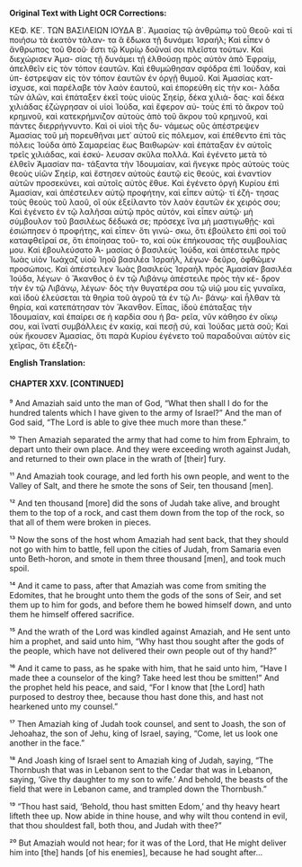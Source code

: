 **Original Text with Light OCR Corrections:**

ΚΕΦ. ΚΕ΄. ΤΩΝ ΒΑΣΙΛΕΙΩΝ ΙΟΥΔΑ Β΄.
Ἀμασίας τῷ ἀνθρώπῳ τοῦ Θεοῦ· καὶ τί ποιήσω τὰ ἑκατὸν τάλαν-
τα ἃ ἔδωκα τῇ δυνάμει Ἰσραήλ; Καὶ εἶπεν ὁ ἄνθρωπος τοῦ Θεοῦ·
ἔστι τῷ Κυρίῳ δοῦναί σοι πλεῖστα τούτων. Καὶ διεχώρισεν Ἀμα-
σίας τῇ δυνάμει τῇ ἐλθούσῃ πρὸς αὐτὸν ἀπὸ Ἐφραίμ, ἀπελθεῖν εἰς
τὸν τόπον ἑαυτῶν. Καὶ ἐθυμώθησαν σφόδρα ἐπὶ Ἰούδαν, καὶ ὑπ-
έστρεψαν εἰς τὸν τόπον ἑαυτῶν ἐν ὀργῇ θυμοῦ. Καὶ Ἀμασίας κατ-
ίσχυσε, καὶ παρέλαβε τὸν λαὸν ἑαυτοῦ, καὶ ἐπορεύθη εἰς τὴν κοι-
λάδα τῶν ἁλῶν, καὶ ἐπάταξεν ἐκεῖ τοὺς υἱοὺς Σηείρ, δέκα χιλιά-
δας· καὶ δέκα χιλιάδας ἐζώγρησαν οἱ υἱοὶ Ἰούδα, καὶ ἔφερον αὐ-
τοὺς ἐπὶ τὸ ἄκρον τοῦ κρημνοῦ, καὶ κατεκρήμνιζον αὐτοὺς ἀπὸ τοῦ
ἄκρου τοῦ κρημνοῦ, καὶ πάντες διερρήγνυντο. Καὶ οἱ υἱοὶ τῆς δυ-
νάμεως οὓς ἀπέστρεψεν Ἀμασίας τοῦ μὴ πορευθῆναι μετ᾿ αὐτοῦ
εἰς πόλεμον, καὶ ἐπέθεντο ἐπὶ τὰς πόλεις Ἰούδα ἀπὸ Σαμαρείας
ἕως Βαιθωρών· καὶ ἐπάταξαν ἐν αὐτοῖς τρεῖς χιλιάδας, καὶ ἐσκύ-
λευσαν σκῦλα πολλά. Καὶ ἐγένετο μετὰ τὸ ἐλθεῖν Ἀμασίαν πα-
τάξαντα τὴν Ἰδουμαίαν, καὶ ἤνεγκε πρὸς αὐτοὺς τοὺς θεοὺς υἱῶν
Σηείρ, καὶ ἔστησεν αὐτοὺς ἑαυτῷ εἰς θεούς, καὶ ἐναντίον αὐτῶν
προσεκύνει, καὶ αὐτοῖς αὐτὸς ἔθυε. Καὶ ἐγένετο ὀργὴ Κυρίου ἐπὶ
Ἀμασίαν, καὶ ἀπέστειλεν αὐτῷ προφήτην, καὶ εἶπεν αὐτῷ· τί ἐζή-
τησας τοὺς θεοὺς τοῦ λαοῦ, οἳ οὐκ ἐξείλαντο τὸν λαὸν ἑαυτῶν ἐκ
χειρός σου; Καὶ ἐγένετο ἐν τῷ λαλῆσαι αὐτῷ πρὸς αὐτόν, καὶ
εἶπεν αὐτῷ· μὴ σύμβουλον τοῦ βασιλέως δέδωκά σε; πρόσεχε ἵνα
μὴ μαστιγωθῇς· καὶ ἐσιώπησεν ὁ προφήτης, καὶ εἶπεν· ὅτι γινώ-
σκω, ὅτι ἐβούλετο ἐπὶ σοὶ τοῦ καταφθεῖραί σε, ὅτι ἐποίησας τοῦ-
το, καὶ οὐκ ἐπήκουσας τῆς συμβουλίας μου. Καὶ ἐβουλεύσατο Ἀ-
μασίας ὁ βασιλεὺς Ἰούδα, καὶ ἀπέστειλε πρὸς Ἰωὰς υἱὸν Ἰωάχαζ
υἱοῦ Ἰηοῦ βασιλέα Ἰσραήλ, λέγων· δεῦρο, ὀφθῶμεν προσώποις.
Καὶ ἀπέστειλεν Ἰωὰς βασιλεὺς Ἰσραὴλ πρὸς Ἀμασίαν βασιλέα
Ἰούδα, λέγων· ὁ Ἄκανθος ὁ ἐν τῷ Λιβάνῳ ἀπέστειλε πρὸς τὴν κέ-
δρον τὴν ἐν τῷ Λιβάνῳ, λέγων· δὸς τὴν θυγατέρα σου τῷ υἱῷ μου
εἰς γυναῖκα, καὶ ἰδοὺ ἐλεύσεται τὰ θηρία τοῦ ἀγροῦ τὰ ἐν τῷ Λι-
βάνῳ· καὶ ἦλθαν τὰ θηρία, καὶ κατεπάτησαν τὸν Ἄκανθον. Εἶπας,
ἰδοὺ ἐπάταξας τὴν Ἰδουμαίαν, καὶ ἐπαίρει σε ἡ καρδία σου ἡ βα-
ρεῖα, νῦν κάθησο ἐν οἴκῳ σου, καὶ ἵνατί συμβάλλεις ἐν κακίᾳ, καὶ
πεσῇ σύ, καὶ Ἰούδας μετὰ σοῦ; Καὶ οὐκ ἤκουσεν Ἀμασίας, ὅτι
παρὰ Κυρίου ἐγένετο τοῦ παραδοῦναι αὐτὸν εἰς χεῖρας, ὅτι ἐξεζή-

**English Translation:**

#### CHAPTER XXV. [CONTINUED]

⁹ And Amaziah said unto the man of God, “What then shall I do for the hundred talents which I have given to the army of Israel?” And the man of God said, “The Lord is able to give thee much more than these.”

¹⁰ Then Amaziah separated the army that had come to him from Ephraim, to depart unto their own place. And they were exceeding wroth against Judah, and returned to their own place in the wrath of [their] fury.

¹¹ And Amaziah took courage, and led forth his own people, and went to the Valley of Salt, and there he smote the sons of Seir, ten thousand [men].

¹² And ten thousand [more] did the sons of Judah take alive, and brought them to the top of a rock, and cast them down from the top of the rock, so that all of them were broken in pieces.

¹³ Now the sons of the host whom Amaziah had sent back, that they should not go with him to battle, fell upon the cities of Judah, from Samaria even unto Beth-horon, and smote in them three thousand [men], and took much spoil.

¹⁴ And it came to pass, after that Amaziah was come from smiting the Edomites, that he brought unto them the gods of the sons of Seir, and set them up to him for gods, and before them he bowed himself down, and unto them he himself offered sacrifice.

¹⁵ And the wrath of the Lord was kindled against Amaziah, and He sent unto him a prophet, and said unto him, “Why hast thou sought after the gods of the people, which have not delivered their own people out of thy hand?”

¹⁶ And it came to pass, as he spake with him, that he said unto him, “Have I made thee a counselor of the king? Take heed lest thou be smitten!” And the prophet held his peace, and said, “For I know that [the Lord] hath purposed to destroy thee, because thou hast done this, and hast not hearkened unto my counsel.”

¹⁷ Then Amaziah king of Judah took counsel, and sent to Joash, the son of Jehoahaz, the son of Jehu, king of Israel, saying, “Come, let us look one another in the face.”

¹⁸ And Joash king of Israel sent to Amaziah king of Judah, saying, “The Thornbush that was in Lebanon sent to the Cedar that was in Lebanon, saying, ‘Give thy daughter to my son to wife.’ And behold, the beasts of the field that were in Lebanon came, and trampled down the Thornbush.”

¹⁹ “Thou hast said, ‘Behold, thou hast smitten Edom,’ and thy heavy heart lifteth thee up. Now abide in thine house, and why wilt thou contend in evil, that thou shouldest fall, both thou, and Judah with thee?”

²⁰ But Amaziah would not hear; for it was of the Lord, that He might deliver him into [the] hands [of his enemies], because he had sought after...